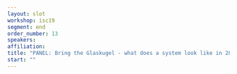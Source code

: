 ```yaml
---
layout: slot
workshop: isc19
segment: end
order_number: 13
speakers:
affiliation:
title: "PANEL: Bring the Glaskugel - what does a system look like in 2021?"
start: ""
---
```

